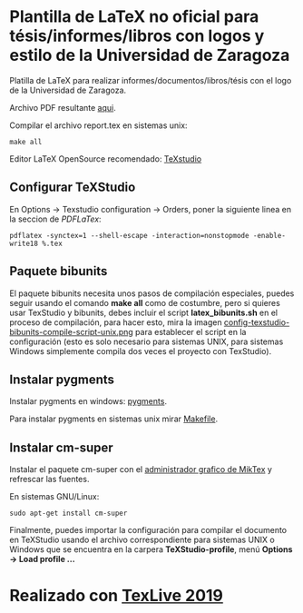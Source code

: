 # Plantilla de LaTeX no oficial para tésis/informes/libros con logos y estilo de la Universidad de Zaragoza

Platilla de LaTeX para realizar informes/documentos/libros/tésis con el logo de la Universidad de Zaragoza.

Archivo PDF resultante [aqui](report.pdf).

Compilar el archivo report.tex en sistemas unix:

```
make all
```

Editor LaTeX OpenSource recomendado: [TeXstudio](https://www.texstudio.org/)

## Configurar TeXStudio

En Options -> Texstudio configuration -> Orders, poner la siguiente linea en la seccion de *PDFLaTex*:

```
pdflatex -synctex=1 --shell-escape -interaction=nonstopmode -enable-write18 %.tex
```

## Paquete bibunits

El paquete bibunits necesita unos pasos de compilación especiales, puedes seguir usando el comando **make all** como de costumbre, pero si quieres usar TexStudio y bibunits, debes incluir el script **latex_bibunits.sh** en el proceso de compilación, para hacer esto, mira la imagen [config-texstudio-bibunits-compile-script-unix.png](config-texstudio-bibunits-compile-script-unix.png?raw=true) para establecer el script en la configuración (esto es solo necesario para sistemas UNIX, para sistemas Windows simplemente compila dos veces el proyecto con TexStudio).

## Instalar pygments

Instalar pygments en windows: [pygments](https://tex.stackexchange.com/questions/369600/how-to-install-pygments-on-windows-7).

Para instalar pygments en sistemas unix mirar [Makefile](Makefile).

## Instalar cm-super

Instalar el paquete cm-super con el [administrador grafico de MikTex](https://tex.stackexchange.com/questions/88368/how-do-i-invoke-cm-super) y refrescar las fuentes.

En sistemas GNU/Linux:

```
sudo apt-get install cm-super
```

Finalmente, puedes importar la configuración para compilar el documento en TeXStudio usando el archivo correspondiente para sistemas UNIX o Windows que se encuentra en la carpera **TeXStudio-profile**, menú **Options -> Load profile ...**

# Realizado con [TexLive 2019](mirror-install-latex-2019-dist.md)
